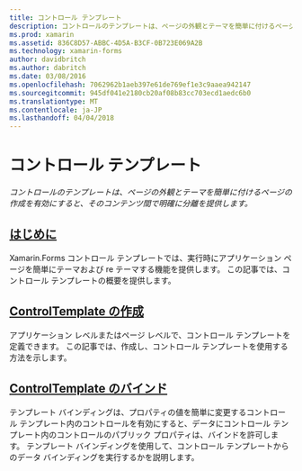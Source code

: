 ```yaml
---
title: コントロール テンプレート
description: コントロールのテンプレートは、ページの外観とテーマを簡単に付けるページの作成を有効にすると、そのコンテンツ間で明確に分離を提供します。
ms.prod: xamarin
ms.assetid: 836C8D57-ABBC-4D5A-B3CF-0B723E069A2B
ms.technology: xamarin-forms
author: davidbritch
ms.author: dabritch
ms.date: 03/08/2016
ms.openlocfilehash: 7062962b1aeb397e61de769ef1e3c9aaea942147
ms.sourcegitcommit: 945df041e2180cb20af08b83cc703ecd1aedc6b0
ms.translationtype: MT
ms.contentlocale: ja-JP
ms.lasthandoff: 04/04/2018
---
```

# <a name="control-templates"></a>コントロール テンプレート

_コントロールのテンプレートは、ページの外観とテーマを簡単に付けるページの作成を有効にすると、そのコンテンツ間で明確に分離を提供します。_

## <a name="introductionintroductionmd"></a>[はじめに](introduction.md)

Xamarin.Forms コントロール テンプレートでは、実行時にアプリケーション ページを簡単にテーマおよび re テーマする機能を提供します。 この記事では、コントロール テンプレートの概要を提供します。

## <a name="creating-a-controltemplatecreatingmd"></a>[ControlTemplate の作成](creating.md)

アプリケーション レベルまたはページ レベルで、コントロール テンプレートを定義できます。 この記事では、作成し、コントロール テンプレートを使用する方法を示します。

## <a name="binding-from-a-controltemplatetemplate-bindingmd"></a>[ControlTemplate のバインド](template-binding.md)

テンプレート バインディングは、プロパティの値を簡単に変更するコントロール テンプレート内のコントロールを有効にすると、データにコントロール テンプレート内のコントロールのパブリック プロパティは、バインドを許可します。 テンプレート バインディングを使用して、コントロール テンプレートからのデータ バインディングを実行するかを説明します。

